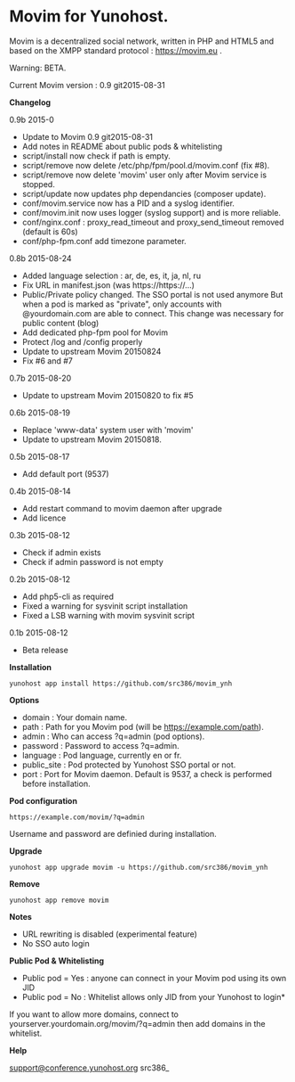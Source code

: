 Movim for Yunohost.
==========

Movim is a decentralized social network, written in PHP and HTML5 and based on the XMPP standard protocol : https://movim.eu .

Warning: BETA.

Current Movim version : 0.9 git2015-08-31

**Changelog**

0.9b 2015-0
- Update to Movim 0.9 git2015-08-31
- Add notes in README about public pods & whitelisting
- script/install now check if path is empty.
- script/remove now delete /etc/php/fpm/pool.d/movim.conf (fix #8).
- script/remove now delete 'movim' user only after Movim service is stopped.
- script/update now updates php dependancies (composer update).
- conf/movim.service now has a PID and a syslog identifier.
- conf/movim.init now uses logger (syslog support) and is more reliable.
- conf/nginx.conf : proxy_read_timeout and proxy_send_timeout removed (default is 60s)
- conf/php-fpm.conf add timezone parameter.

0.8b 2015-08-24
- Added language selection : ar, de, es, it, ja, nl, ru
- Fix URL in manifest.json (was https://https://...)
- Public/Private policy changed. The SSO portal is not used anymore
  But when a pod is marked as "private", only accounts with @yourdomain.com are able to connect.
  This change was necessary for public content (blog)
- Add dedicated php-fpm pool for Movim
- Protect /log and /config properly
- Update to upstream Movim 20150824
- Fix #6 and #7

0.7b 2015-08-20
- Update to upstream Movim 20150820 to fix #5

0.6b 2015-08-19
- Replace 'www-data' system user with 'movim'
- Update to upstream Movim 20150818.

0.5b 2015-08-17
- Add default port (9537)

0.4b 2015-08-14
- Add restart command to movim daemon after upgrade
- Add licence

0.3b 2015-08-12
- Check if admin exists
- Check if admin password is not empty

0.2b 2015-08-12
- Add php5-cli as required
- Fixed a warning for sysvinit script installation
- Fixed a LSB warning with movim sysvinit script

0.1b 2015-08-12
- Beta release

**Installation**

    yunohost app install https://github.com/src386/movim_ynh

**Options**

* domain : Your domain name.
* path : Path for you Movim pod (will be https://example.com/path).
* admin : Who can access ?q=admin (pod options).
* password : Password to access ?q=admin.
* language : Pod language, currently en or fr.
* public_site : Pod protected by Yunohost SSO portal or not.
* port : Port for Movim daemon. Default is 9537, a check is performed before installation.

**Pod configuration**

    https://example.com/movim/?q=admin

Username and password are definied during installation.

**Upgrade**

    yunohost app upgrade movim -u https://github.com/src386/movim_ynh

**Remove**

    yunohost app remove movim

**Notes**

* URL rewriting is disabled (experimental feature)
* No SSO auto login

**Public Pod & Whitelisting**

* Public pod = Yes : anyone can connect in your Movim pod using its own JID
* Public pod = No : Whitelist allows only JID from your Yunohost to login*

If you want to allow more domains, connect to yourserver.yourdomain.org/movim/?q=admin then add domains in the whitelist.

**Help**

support@conference.yunohost.org src386_
